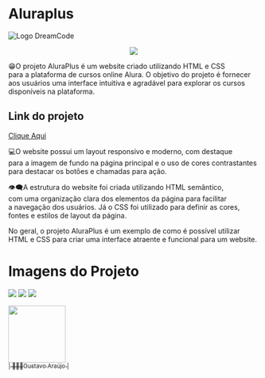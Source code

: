 # Aluraplus

![Logo DreamCode](https://media.discordapp.net/attachments/1081630236543811698/1087852335948124160/-removebg-preview.png)

<p align="center">
   <img src="http://img.shields.io/static/v1?label=STATUS&message=EM%20DESENVOLVIMENTO&color=RED&style=for-the-badge" #vitrinedev/>
</p>

😁O projeto AluraPlus é um website criado utilizando HTML e CSS<br>
para a plataforma de cursos online Alura. O objetivo do projeto é fornecer<br> aos usuários uma interface intuitiva e agradável para explorar os cursos disponíveis na plataforma.

## Link do projeto
<a href="https://alura-plus-rose-three.vercel.app/">Clique Aqui</a>

💻O website possui um layout responsivo e moderno, com destaque<br> para a imagem de fundo na página principal e o uso de cores contrastantes para destacar os botões e chamadas para ação.

👁‍🗨A estrutura do website foi criada utilizando HTML semântico, <br>
com uma organização clara dos elementos da página para facilitar <br>
a navegação dos usuários. Já o CSS foi utilizado para definir as cores, fontes e estilos de layout da página.

No geral, o projeto AluraPlus é um exemplo de como é possível utilizar HTML e CSS para criar uma interface atraente e funcional para um website.

# Imagens do Projeto
<img src="https://media.discordapp.net/attachments/1081630236543811698/1087855079530442872/image.png?width=1025&height=450">
<img src="https://media.discordapp.net/attachments/1081630236543811698/1087855265124192336/image.png?width=1025&height=440">
<img src="https://media.discordapp.net/attachments/1081630236543811698/1087855404563837089/image.png?width=1010&height=473">

[<img src="https://media.discordapp.net/attachments/1081630236543811698/1087862100505931776/Gustavo-foto.png?width=353&height=473" width=115><br><sub>| 🙋🏼‍♂️Gustavo Araújo |</sub>](https://github.com/onedreamcwb) 
 
